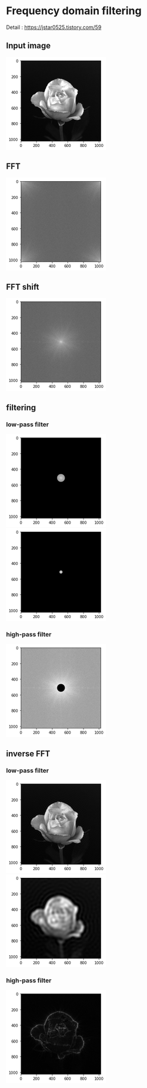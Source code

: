 # Frequency domain filtering

Detail : https://jstar0525.tistory.com/59

## Input image
<img src="./doc/origin_img.png" ></img>

## FFT
<img src="./doc/fft.png" ></img>

## FFT shift
<img src="./doc/fft_shift.png" ></img>

## filtering
### low-pass filter
<img src="./doc/low_pass_filter.png" ></img>
<img src="./doc/low_pass_filter_r20.png" ></img>

### high-pass filter
<img src="./doc/high_pass_filter.png" ></img>

## inverse FFT
### low-pass filter
<img src="./doc/inverse_fft_low.png" ></img>
<img src="./doc/inverse_fft_low_r20.png" ></img>

### high-pass filter
<img src="./doc/inverse_fft_high.png" ></img>